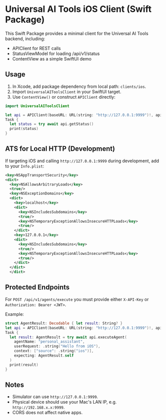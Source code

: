 # Universal AI Tools iOS Client (Swift Package)

This Swift Package provides a minimal client for the Universal AI Tools backend, including:

* APIClient for REST calls
* StatusViewModel for loading /api/v1/status
* ContentView as a simple SwiftUI demo

## Usage

1. In Xcode, add package dependency from local path: `clients/ios`.
2. Import `UniversalAIToolsClient` in your SwiftUI target.
3. Use `ContentView()` or construct `APIClient` directly:

```swift
import UniversalAIToolsClient

let api = APIClient(baseURL: URL(string: "http://127.0.0.1:9999")!, apiKey: nil, bearerToken: nil)
Task {
  let status = try await api.getStatus()
  print(status)
}
```

## ATS for Local HTTP (Development)

If targeting iOS and calling `http://127.0.0.1:9999` during development, add to your `Info.plist`:

```xml
<key>NSAppTransportSecurity</key>
<dict>
  <key>NSAllowsArbitraryLoads</key>
  <true/>
  <key>NSExceptionDomains</key>
  <dict>
    <key>localhost</key>
    <dict>
      <key>NSIncludesSubdomains</key>
      <true/>
      <key>NSTemporaryExceptionAllowsInsecureHTTPLoads</key>
      <true/>
    </dict>
    <key>127.0.0.1</key>
    <dict>
      <key>NSIncludesSubdomains</key>
      <true/>
      <key>NSTemporaryExceptionAllowsInsecureHTTPLoads</key>
      <true/>
    </dict>
  </dict>
  </dict>
```

## Protected Endpoints

For `POST /api/v1/agents/execute` you must provide either `X-API-Key` or `Authorization: Bearer <JWT>`.

Example:

```swift
struct AgentResult: Decodable { let result: String? }
let api = APIClient(baseURL: URL(string: "http://127.0.0.1:9999")!, apiKey: "<YOUR_API_KEY>")
Task {
  let result: AgentResult = try await api.executeAgent(
    agentName: "personal_assistant",
    userRequest: .string("Hello from iOS"),
    context: ["source": .string("ios")],
    expecting: AgentResult.self
  )
  print(result)
}
```

## Notes

* Simulator can use `http://127.0.0.1:9999`.
* Physical device should use your Mac's LAN IP, e.g. `http://192.168.x.x:9999`.
* CORS does not affect native apps.

